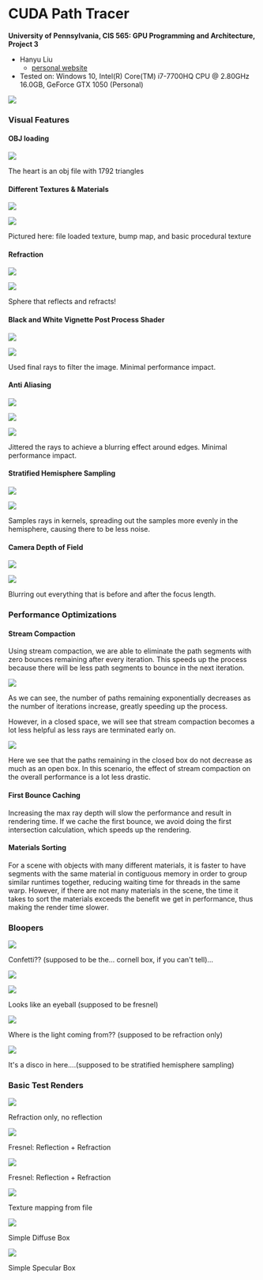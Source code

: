 CUDA Path Tracer
================

**University of Pennsylvania, CIS 565: GPU Programming and Architecture, Project 3**

* Hanyu Liu
  - [personal website](http://liuhanyu.net/) 
* Tested on: Windows 10, Intel(R) Core(TM) i7-7700HQ CPU @ 2.80GHz 16.0GB, GeForce GTX 1050 (Personal)

![](img/heart_lower_sample.png)

### Visual Features

#### OBJ loading

![](img/heart_lower_sample.png)

The heart is an obj file with 1792 triangles



#### Different Textures & Materials

![](img/textures.png)

![](img/textureslabeled.png)

Pictured here: file loaded texture, bump map, and basic procedural texture



#### Refraction

![](img/refraction.png)

![](img/refractionlabeled.png)

Sphere that reflects and refracts!



#### Black and White Vignette Post Process Shader

![](C:/Users/Helen/Documents/cis565/hw04/img/black.png)

![](C:/Users/Helen/Documents/cis565/hw04/img/blacklabeled.png)

Used final rays to filter the image. Minimal performance impact.



#### Anti Aliasing

![](img/antialiasing.png)

![](img/normal.png)

![](img/antialiaslabeled.png)

Jittered the rays to achieve a blurring effect around edges. Minimal performance impact. 



#### Stratified Hemisphere Sampling

![](img/stratified.png)

![](img/samplinglabeled.png)

Samples rays in kernels, spreading out the samples more evenly in the hemisphere, causing there to be less noise.



#### Camera Depth of Field

![](img/cornelldepth.png)

![](img/Depthlabeled.png)

Blurring out everything that is before and after the focus length. 



### Performance Optimizations

#### Stream Compaction

Using stream compaction, we are able to eliminate the path segments with zero bounces remaining after every iteration. This speeds up the process because there will be less path segments to bounce in the next iteration. 

![](img/graph2.png)

As we can see, the number of paths remaining exponentially decreases as the number of iterations increase, greatly speeding up the process. 

However, in a closed space, we will see that stream compaction becomes a lot less helpful as less rays are terminated early on. 

![](img/streamopenclosedgraph.png)

Here we see that the paths remaining in the closed box do not decrease as much as an open box. In this scenario, the effect of stream compaction on the overall performance is a lot less drastic.

#### First Bounce Caching

Increasing the max ray depth will slow the performance and result in rendering time. If we cache the first bounce, we avoid doing the first intersection calculation, which speeds up the rendering. 

#### Materials Sorting

For a scene with objects with many different materials, it is faster to have segments with the same material in contiguous memory in order to group similar runtimes together, reducing waiting time for threads in the same warp. However, if there are not many materials in the scene, the time it takes to sort the materials exceeds the benefit we get in performance, thus making the render time slower.



### Bloopers

![](img/blooper1.png)

Confetti?? (supposed to be the... cornell box, if you can't tell)...



![](img/blooper2.png)

![](img/blooper3.png)

Looks like an eyeball (supposed to be fresnel)



![](img/blooper4.png)

Where is the light coming from?? (supposed to be refraction only)



![](img/blooper5.png)

It's a disco in here....(supposed to be stratified hemisphere sampling)



### Basic Test Renders

![](img/test1.png)

Refraction only, no reflection 



![](img/test2.png)

Fresnel: Reflection + Refraction



![](img/test3.png)

Fresnel: Reflection + Refraction



![](img/test5.png)

Texture mapping from file



![](img/diffuse_4430samp.png)

Simple Diffuse Box



![](img/specular_2071samp.png)

Simple Specular Box











